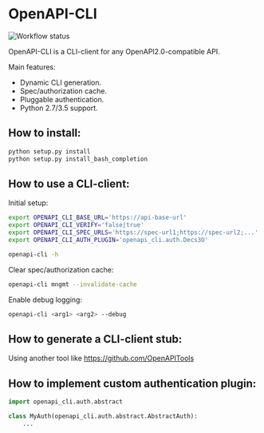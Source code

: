# OpenAPI-CLI

![Workflow status](https://github.com/sokovnich/OpenAPI-CLI/actions/workflows/main.yml/badge.svg?branch=master)

OpenAPI-CLI is a CLI-client for any OpenAPI2.0-compatible API.

Main features:
* Dynamic CLI generation.
* Spec/authorization cache.
* Pluggable authentication.
* Python 2.7/3.5 support.

## How to install:
```bash
python setup.py install
python setup.py install_bash_completion
```

## How to use a CLI-client:

Initial setup:
```bash
export OPENAPI_CLI_BASE_URL='https://api-base-url'
export OPENAPI_CLI_VERIFY='false|true'
export OPENAPI_CLI_SPEC_URLS='https://spec-url1;https://spec-url2;...'
export OPENAPI_CLI_AUTH_PLUGIN='openapi_cli.auth.Decs3O'

openapi-cli -h
```

Clear spec/authorization cache:
```bash
openapi-cli mngmt --invalidate-cache
```

Enable debug logging:
```bash
openapi-cli <arg1> <arg2> --debug
```

## How to generate a CLI-client stub:

Using another tool like https://github.com/OpenAPITools

## How to implement custom authentication plugin:

```python
import openapi_cli.auth.abstract

class MyAuth(openapi_cli.auth.abstract.AbstractAuth):
    ...
```
